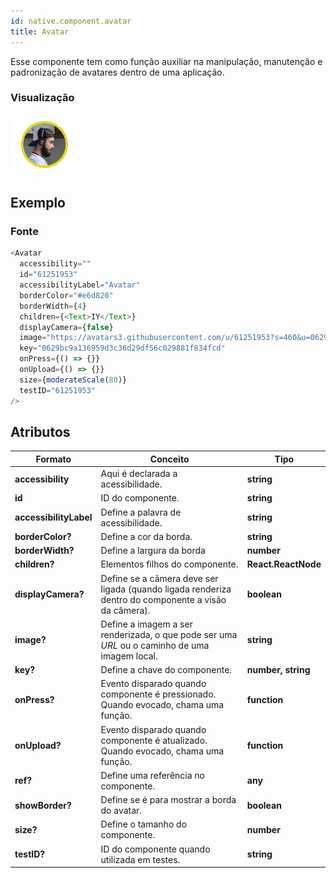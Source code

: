 ```yaml
---
id: native.component.avatar
title: Avatar
---
```


<!-- Component declaration begin -->

<!-- Component declaration end -->

<!-- Documentation begin -->

Esse componente tem como função auxiliar na manipulação, manutenção e padronização de avatares dentro de uma aplicação.

### Visualização

![avatar](../static/img/screenshots/avatar.png)

## Exemplo

### Fonte

```javascript
<Avatar
  accessibility=""
  id="61251953"
  accessibilityLabel="Avatar"
  borderColor="#e6d820"
  borderWidth={4}
  children={<Text>IY</Text>}
  displayCamera={false}
  image="https://avatars3.githubusercontent.com/u/61251953?s=460&u=0629bc9a136959d3c36d29df56c029881f834fcd&v=4"
  key="0629bc9a136959d3c36d29df56c029881f834fcd"
  onPress={() => {}}
  onUpload={() => {}}
  size={moderateScale(80)}
  testID="61251953"
/>
```


## Atributos

| Formato            | Conceito                                                                                                | Tipo                 |
| ------------------ | ------------------------------------------------------------------------------------------------------- | -------------------- |
| **accessibility**       | Aqui é declarada a acessibilidade.       | **string**   |
| **id**         | ID do componente. | **string**    |
| **accessibilityLabel**      | Define a palavra de acessibilidade.             | **string**  |
| **borderColor?**    | Define a cor da borda.                                                          | **string** |
| **borderWidth?**    | Define a largura da borda  | **number**   |
| **children?** | Elementos filhos do componente.                                                     | **React.ReactNode** |
| **displayCamera?** | Define se a câmera deve ser ligada (quando ligada renderiza dentro do componente a visão da câmera).       | **boolean** |
| **image?** | Define a imagem a ser renderizada, o que pode ser uma *URL* ou o caminho de uma imagem local.                  | **string** |
| **key?** 	| Define a chave do componente. 	| **number, string** 	|
| **onPress?**   | Evento disparado quando componente é pressionado. Quando evocado, chama uma função. | **function**        |
| **onUpload?**   | Evento disparado quando componente é atualizado. Quando evocado, chama uma função. | **function**        |
| **ref?**   | Define uma referência no componente. | **any**        |
| **showBorder?**   | Define se é para mostrar a borda do avatar. | **boolean**        |
| **size?**   | Define o tamanho do componente. | **number**        |
| **testID?**   | ID do componente quando utilizada em testes. | **string**        |




<!-- Documentation end -->


